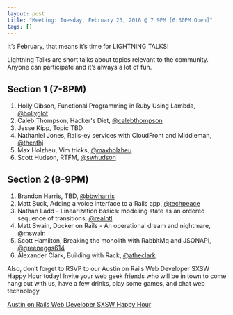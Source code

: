 ```yaml
---
layout: post
title: "Meeting: Tuesday, February 23, 2016 @ 7 9PM [6:30PM Open]"
tags: []
---
```


It’s February, that means it’s time for LIGHTNING TALKS!

Lightning Talks are short talks about topics relevant to the community. Anyone can participate and it’s always a lot of fun.

## Section 1 (7-8PM)

1. Holly Gibson, Functional Programming in Ruby Using Lambda, [@hollyglot](https://twitter.com/hollyglot)
1. Caleb Thompson, Hacker's Diet, [@calebthompson](https://twitter.com/calebthompson)
1. Jesse Kipp, Topic TBD
1. Nathaniel Jones, Rails-ey services with CloudFront and Middleman, [@thenthj](https://twitter.com/thenthj)
1. Max Holzheu, Vim tricks, [@maxholzheu](https://twitter.com/maxholzheu)
1. Scott Hudson, RTFM, [@swhudson](https://twitter.com/swhudson)

## Section 2 (8-9PM)

1. Brandon Harris, TBD, [@bbwharris](https://twitter.com/bbwharris)
1. Matt Buck, Adding a voice interface to a Rails app, [@techpeace](https://twitter.com/techpeace)
1. Nathan Ladd - Linearization basics: modeling state as an ordered sequence of transitions, [@realntl](https://twitter.com/realntl)
1. Matt Swain, Docker on Rails - An operational dream and nightmare, [@mswain](https://twitter.com/mswain)
1. Scott Hamilton, Breaking the monolith with RabbitMq and JSONAPI, [@greeneggs614](https://twitter.com/greeneggs614)
1. Alexander Clark, Building with Rack, [@atheclark](https://twitter.com/atheclark)


Also, don’t forget to RSVP to our Austin on Rails Web Developer SXSW Happy Hour today! Invite your web geek friends who will be in town to come hang out with us, have a few drinks, play some games, and chat web technology.

[Austin on Rails Web Developer SXSW Happy Hour](https://austinonrails.ticketbud.com/sxsw-web-developer-happy-hour-2016-d34639587df6)

